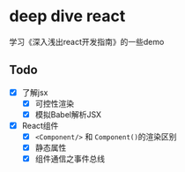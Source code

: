 # deep dive react

学习《深入浅出react开发指南》的一些demo

## Todo

- [x] 了解jsx
    - [x] 可控性渲染
    - [x] 模拟Babel解析JSX
- [x] React组件
    - [x] `<Component/>` 和 `Component()`的渲染区别
    - [x] 静态属性
    - [x] 组件通信之事件总线
